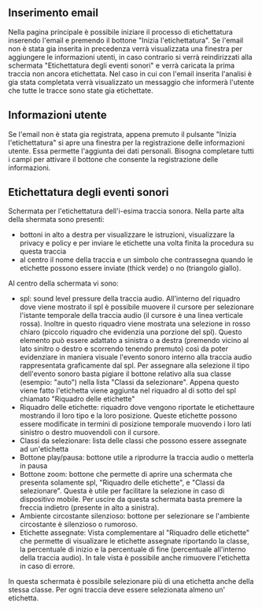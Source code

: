 ## Inserimento email

Nella pagina principale è possibile iniziare il processo di etichettatura inserendo l'email e premendo il bottone "Inizia l'etichettatura". Se l'email non è stata gia inserita in precedenza verrà visualizzata una finestra per aggiungere le informazioni utenti, in caso contrario si verrà reindirizzati alla schermata "Etichettatura degli eventi sonori" e verrà caricata la prima traccia non ancora etichettata. Nel caso in cui con l'email inserita l'analisi è gia stata completata verrà visualizzato un messaggio che informerà l'utente che tutte le tracce sono state gia etichettate.

## Informazioni utente

Se l'email non è stata gia registrata, appena premuto il pulsante "Inizia l'etichettatura" si apre una finestra per la registrazione delle informazioni utente. Essa permette l'aggiunta dei dati personali. Bisogna completare tutti i campi per attivare il bottone che consente la registrazione delle informazioni.

## Etichettatura degli eventi sonori

Schermata per l'etichettatura dell'i-esima traccia sonora.
Nella parte alta della shermata sono presenti:

- bottoni in alto a destra per visualizzare le istruzioni, visualizzare la privacy e policy e per inviare le etichette una volta finita la procedura su questa traccia
- al centro il nome della traccia e un simbolo che contrassegna quando le etichette possono essere inviate (thick verde) o no (triangolo giallo).

Al centro della schermata vi sono:

- spl: sound level pressure della traccia audio. All'interno del riquadro dove viene mostrato il spl è possibile muovere il cursore per selezionare l'istante temporale della traccia audio (il cursore è una linea verticale rossa). Inoltre in questo riquadro viene mostrata una selezione in rosso chiaro (piccolo riquadro che evidenzia una porzione del spl). Questo elemento può essere adattato a sinistra o a destra (premendo vicino al lato sinitro o destro e scorrendo tenendo premuto) così da poter evidenziare in maniera visuale l'evento sonoro interno alla traccia audio rappresentata graficamente dal spl. Per assegnare alla selezione il tipo dell'evento sonoro basta pigiare il bottone relativo alla sua classe (esempio: "auto") nella lista "Classi da selezionare". Appena questo viene fatto l'etichetta viene aggiunta nel riquadro al di sotto del spl chiamato "Riquadro delle etichette"
- Riquadro delle etichette: riquadro dove vengono riportate le etichettaure mostrando il loro tipo e la loro posizione. Queste etichette possono essere modificate in termini di posizione temporale muovendo i loro lati sinistro o destro muovendoli con il cursore.
- Classi da selezionare: lista delle classi che possono essere assegnate ad un'etichetta
- Bottone play/pausa: bottone utile a riprodurre la traccia audio o metterla in pausa
- Bottone zoom: bottone che permette di aprire una schermata che presenta solamente spl, "Riquadro delle etichette", e "Classi da selezionare". Questa è utile per facilitare la selezione in caso di dispositivo mobile. Per uscire da questa schermata basta premere la freccia indietro (presente in alto a sinistra).
- Ambiente circostante silenzioso: bottone per selezionare se l'ambiente circostante è silenzioso o rumoroso.
- Etichette assegnate: Vista complementare al "Riquadro delle etichette" che permette di visualizare le etichette assegnate riportando la classe, la percentuale di inizio e la percentuale di fine (percentuale all'interno della traccia audio). In tale vista è possibile anche rimuovere l'etichetta in caso di errore.

In questa schermata è possibile selezionare più di una etichetta anche della stessa classe. Per ogni traccia deve essere selezionata almeno un' etichetta.
